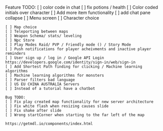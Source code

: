
Feature TODO:
[ ] color code in chat
[ ] fix potions / health
[ ] Color coded initials over character
[ ] Add more item functionality
[ ] add chat pane collapse
[ ] Menu screen
[ ] Character choice
~~~~~~~~~~~~~~~~~~
[ ] Map choice
[ ] Teleporting between maps
[ ] Weapon Schema/ stats/ leveling
[ ] Npc Store
[ ] Play Modes Raid/ PVP / Friendly mode () / Story Mode 
[ ] Push notifications for player acheivments and inactive player reminders
[ ] User sign up / log in / Google API Login https://developers.google.com/identity/sign-in/web/sign-in
[ ] Add Shortest Path finding for clicking / Machine learning algorithms 
[ ] Machine learning algorithms for monsters
[ ] Parser filters bad language
[ ] US EU CHINA AUSTRALIA Servers
[ ] Instead of a tutorial have a chatbot

Bug TODO:
[ ] Fix play created map functionality for new server architecture
[ ] Fix white flash when resizing causes slide
[ ] Fix shake after slide
[ ] Wrong startCorner when starting to the far left of the map

https://getmdl.io/components/index.html